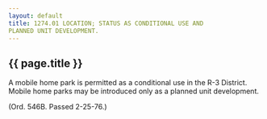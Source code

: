 ```yaml
---
layout: default 
title: 1274.01 LOCATION; STATUS AS CONDITIONAL USE AND
PLANNED UNIT DEVELOPMENT.
---
```


{{ page.title }}
----------------

A mobile home park is permitted as a conditional use in the R-3
District. Mobile home parks may be introduced only as a planned unit
development.

(Ord. 546B. Passed 2-25-76.)
